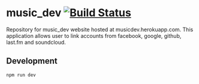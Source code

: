 # music_dev [![Build Status](https://travis-ci.com/kizzlebot/music_dev.svg?token=mpH5a72Kq5kZBV56ysa1&branch=master)](https://travis-ci.com/kizzlebot/music_dev)

Repository for music_dev website hosted at musicdev.herokuapp.com.
This application allows user to link accounts from facebook, google, github, last.fm and soundcloud.


## Development
```
npm run dev
```
